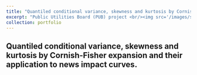 ```yaml
---
title: "Quantiled conditional variance, skewness and kurtosis by Cornish-Fisher expansion and their application to news impact curves"
excerpt: "Public Utilities Board (PUB) project <br/><img src='/images/stock.png'>"
collection: portfolio
---
```


## Quantiled conditional variance, skewness and kurtosis by Cornish-Fisher expansion and their application to news impact curves.

